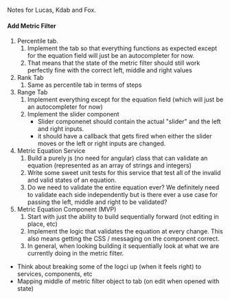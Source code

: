 Notes for Lucas, Kdab and Fox.

#### Add Metric Filter 

1. Percentile tab. 
    1. Implement the tab so that everything functions as expected except for the equation field will just be an autocompleter for now. 
    1. That means that the state of the metric filter should still work perfectly fine with the correct left, middle and right values
1. Rank Tab
    1. Same as percentile tab in terms of steps
1. Range Tab
    1. Implement everything except for the equation field (which will just be an autocompleter for now)
    1. Implement the slider component 
        - Slider componenet should contain the actual "slider" and the left and right inputs.
        - it should have a callback that gets fired when either the slider moves or the left or right inputs are changed.
1. Metric Equation Service 
    1. Build a purely js (no need for angular) class that can validate an equation (represented as an array of strings and integers)
    1. Write some sweet unit tests for this service that test all of the invalid and valid states of an equation.
    1. Do we need to validate the entire equation ever? We definitely need to validate each side independently but is there ever a use case for passing the left, middle and right to be validated?
1. Metric Equation Component (MVP)
    1. Start with just the ability to build sequentially forward (not editing in place, etc)
    1. Implement the logic that validates the equation at every change. This also means getting the CSS / messaging on the component correct. 
    1. In general, when looking building it sequentially look at what we are currently doing in the metric filter.
    
 


- Think about breaking some of the logci up (when it feels right) to services, components, etc
- Mapping middle of metric filter object to tab (on edit when opened with state)


